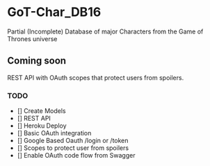 # GoT-Char_DB16

Partial (Incomplete) Database of major Characters from the Game of Thrones universe

## Coming soon

REST API with OAuth scopes that protect users from spoilers.

### TODO

- [] Create Models
- [] REST API
- [] Heroku Deploy
- [] Basic OAuth integration
- [] Google Based Oauth /login or /token
- [] Scopes to protect user from spoilers
- [] Enable OAuth code flow from Swagger
